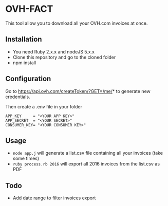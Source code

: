 # OVH-FACT

This tool allow you to download all your OVH.com invoices at once.

## Installation

* You need Ruby 2.x.x and nodeJS 5.x.x
* Clone this repository and go to the cloned folder
* npm install

## Configuration

Go to https://api.ovh.com/createToken/?GET=/me/* to generate new credentials.

Then create a .env file in your folder

````
APP_KEY     = "<YOUR APP KEY>"
APP_SECRET  = "<YOUR SECRET>"
CONSUMER_KEY= "<YOUR CONSUMER KEY>"
````


## Usage

* `node app.j` will generate a list.csv file containing all your invoices (take some times)
* `ruby process.rb 2016` will export all 2016 invoices from the list.csv as PDF 

## Todo

* Add date range to filter invoices export
